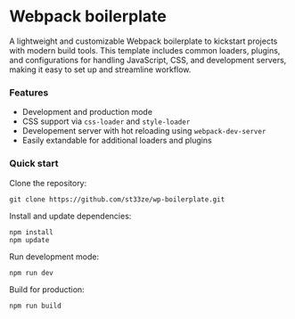 # Webpack boilerplate
A lightweight and customizable Webpack boilerplate to kickstart projects with modern build tools. This template includes common loaders, plugins, and configurations for handling JavaScript, CSS, and development servers, making it easy to set up and streamline workflow.


### Features
- Development and production mode
- CSS support via ```css-loader``` and ```style-loader```
- Developement server with hot reloading using ```webpack-dev-server```
- Easily extandable for additional loaders and plugins

### Quick start
Clone the repository:
```
git clone https://github.com/st33ze/wp-boilerplate.git
```
Install and update dependencies:
```
npm install
npm update
```
Run development mode:
```
npm run dev
```
Build for production:
```
npm run build
```